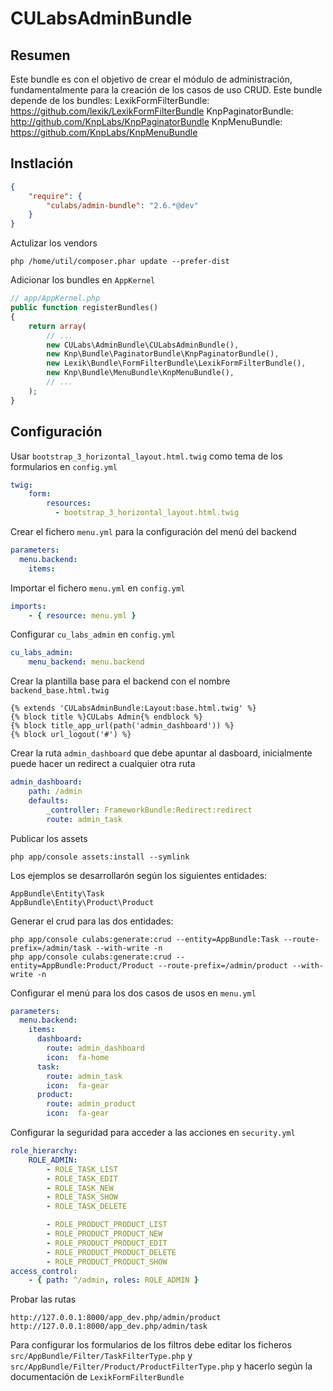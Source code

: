 CULabsAdminBundle
==================

Resumen
-------
Este bundle es con el objetivo de crear el módulo de administración, fundamentalmente para la creación de los casos de uso CRUD.
Este bundle depende de los bundles: 
LexikFormFilterBundle: https://github.com/lexik/LexikFormFilterBundle
KnpPaginatorBundle: http://github.com/KnpLabs/KnpPaginatorBundle
KnpMenuBundle: https://github.com/KnpLabs/KnpMenuBundle

Instlación
----------
```json
{
    "require": {
        "culabs/admin-bundle": "2.6.*@dev"
    }
}
```
Actulizar los vendors
```
php /home/util/composer.phar update --prefer-dist
```
Adicionar los bundles en ``AppKernel``
```php
// app/AppKernel.php
public function registerBundles()
{
    return array(
        // ...
        new CULabs\AdminBundle\CULabsAdminBundle(),
        new Knp\Bundle\PaginatorBundle\KnpPaginatorBundle(),
        new Lexik\Bundle\FormFilterBundle\LexikFormFilterBundle(),
        new Knp\Bundle\MenuBundle\KnpMenuBundle(),
        // ...
    );
}
```
Configuración
-------------
Usar ``bootstrap_3_horizontal_layout.html.twig`` como tema de los formularios en ``config.yml``
```yaml
twig:
    form:
        resources:
          - bootstrap_3_horizontal_layout.html.twig
```
Crear el fichero ``menu.yml`` para la configuración del menú del backend
```yaml
parameters:
  menu.backend:
    items:
```
Importar el fichero ``menu.yml`` en ``config.yml``
```yaml
imports:
    - { resource: menu.yml }
```
Configurar ``cu_labs_admin`` en ``config.yml``
```yaml
cu_labs_admin:
    menu_backend: menu.backend
```
Crear la plantilla base para el backend con el nombre ``backend_base.html.twig``
```jinja
{% extends 'CULabsAdminBundle:Layout:base.html.twig' %}
{% block title %}CULabs Admin{% endblock %}
{% block title_app_url(path('admin_dashboard')) %}
{% block url_logout('#') %}
```
Crear la ruta ``admin_dashboard`` que debe apuntar al dasboard, inicialmente puede hacer un redirect a cualquier otra ruta
```yaml
admin_dashboard:
    path: /admin
    defaults:
        _controller: FrameworkBundle:Redirect:redirect
        route: admin_task
```
Publicar los assets
```
php app/console assets:install --symlink
```
Los ejemplos se desarrollarón según los siguientes entidades:
```
AppBundle\Entity\Task
AppBundle\Entity\Product\Product
```
Generar el crud para las dos entidades:
```
php app/console culabs:generate:crud --entity=AppBundle:Task --route-prefix=/admin/task --with-write -n
php app/console culabs:generate:crud --entity=AppBundle:Product/Product --route-prefix=/admin/product --with-write -n
```
Configurar el menú para los dos casos de usos en ``menu.yml``
```yaml
parameters:
  menu.backend:
    items:
      dashboard:
        route: admin_dashboard
        icon:  fa-home
      task:
        route: admin_task
        icon:  fa-gear
      product:
        route: admin_product
        icon:  fa-gear
```
Configurar la seguridad para acceder a las acciones en ``security.yml``
```yaml
role_hierarchy:
    ROLE_ADMIN:
        - ROLE_TASK_LIST
        - ROLE_TASK_EDIT
        - ROLE_TASK_NEW
        - ROLE_TASK_SHOW
        - ROLE_TASK_DELETE

        - ROLE_PRODUCT_PRODUCT_LIST
        - ROLE_PRODUCT_PRODUCT_NEW
        - ROLE_PRODUCT_PRODUCT_EDIT
        - ROLE_PRODUCT_PRODUCT_DELETE
        - ROLE_PRODUCT_PRODUCT_SHOW
access_control:
    - { path: ^/admin, roles: ROLE_ADMIN }
```  
Probar las rutas
```
http://127.0.0.1:8000/app_dev.php/admin/product
http://127.0.0.1:8000/app_dev.php/admin/task
```
Para configurar los formularios de los filtros debe editar los ficheros ``src/AppBundle/Filter/TaskFilterType.php`` y ``src/AppBundle/Filter/Product/ProductFilterType.php`` y hacerlo según la documentación de ``LexikFormFilterBundle``
